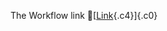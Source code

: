 The Workflow link
👏[[Link](https://www.google.com/url?q=http://www.google.com&sa=D&source=editors&ust=1755744130554931&usg=AOvVaw17t8ug81pIKxCwmWi4FIeh){.c4}]{.c0}
